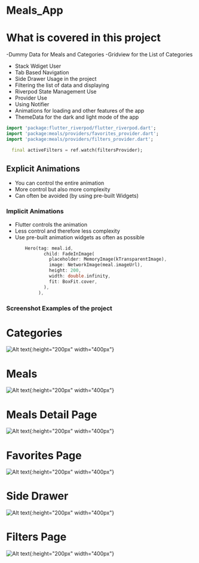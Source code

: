 # Meals_App
# What is covered in this project 
-Dummy Data for Meals and Categories 
-Gridview for the List of Categories
- Stack Wdiget User
- Tab Based Navigation 
- Side Drawer Usage in the project
- Filtering the list of data and displaying
- Riverpod State Management Use
- Provider Use 
- Using Notifier
- Animations for loading and other features of the app
- ThemeData for the dark and light mode of the app



```dart
import 'package:flutter_riverpod/flutter_riverpod.dart';
import 'package:meals/providers/favorites_provider.dart';
import 'package:meals/providers/filters_provider.dart';

  final activeFilters = ref.watch(filtersProvider);
```

## Explicit Animations
- You can control the entire animation
- More control but also more complexity
- Can often be avoided (by using pre-built Widgets)

### Implicit Animations
- Flutter controls the animation
- Less control and therefore less complexity
- Use pre-built animation widgets as often as possible

```dart
       Hero(tag: meal.id,
              child: FadeInImage(
                placeholder: MemoryImage(kTransparentImage),
                image: NetworkImage(meal.imageUrl),
                height: 200,
                width: double.infinity,
                fit: BoxFit.cover,
              ),
            ),
```

### Screenshot Examples of the project

# Categories 
![Alt text](lib/assets/categories.png){:height="200px" width="400px"}

# Meals
![Alt text](lib/assets/meals.png){:height="200px" width="400px"}
# Meals Detail Page 
![Alt text](lib/assets/meal_detail.png){:height="200px" width="400px"}
# Favorites Page 
![Alt text](lib/assets/favorites.png){:height="200px" width="400px"}
# Side Drawer 
![Alt text](lib/assets/side-drawer.png){:height="200px" width="400px"}
# Filters Page 
![Alt text](lib/assets/filters.png){:height="200px" width="400px"}

